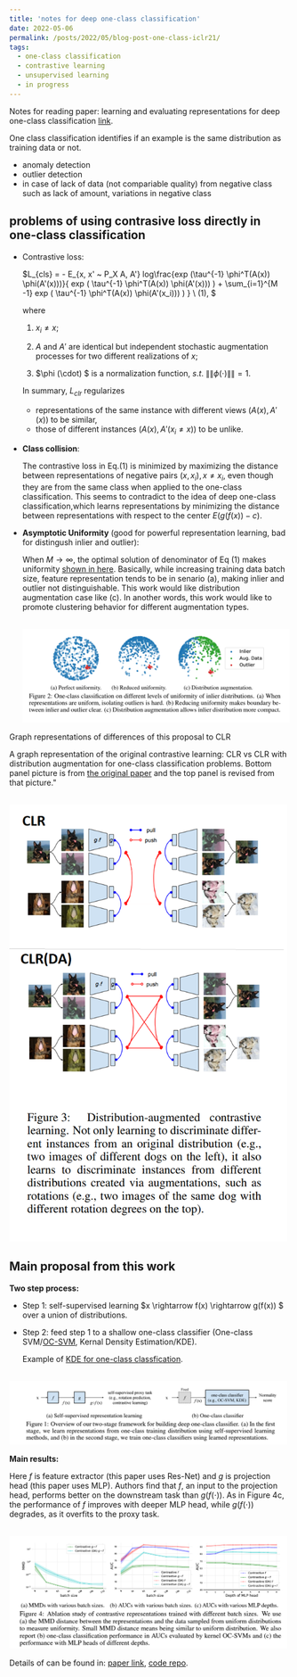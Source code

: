 ```yaml
---
title: 'notes for deep one-class classification'
date: 2022-05-06
permalink: /posts/2022/05/blog-post-one-class-iclr21/
tags:
  - one-class classification
  - contrastive learning
  - unsupervised learning
  - in progress
---
```


Notes for reading paper: learning and evaluating representations for deep one-class classification [link](https://arxiv.org/abs/2011.02578).

One class classification identifies if an example is the same distribution as training data or not.

* anomaly detection
* outlier detection
* in case of lack of data (not compariable quality) from negative class such as lack of amount, variations in negative class

problems of using contrasive loss directly in one-class classification
---

- Contrastive loss:

  $L_{cls} = - E_{x, x' ~ P_X A, A'} log\frac{exp (\tau^{-1} \phi^T(A(x)) \phi(A'(x)))}{ exp ( \tau^{-1} \phi^T(A(x)) \phi(A'(x))) ) + \sum_{i=1}^{M -1}  exp ( \tau^{-1} \phi^T(A(x)) \phi(A'(x_i))) ) }  \ (1), $
  
  where  
  1. $x_i \neq x$;

  2. $A$ and $A'$ are identical but independent stochastic augmentation processes for two different realizations of $x$;

  3. $\phi (\cdot) $ is a normalization function, $s.t.$ $\|\| \phi (\cdot) \|\| = 1.$

  In summary, $L_{clr}$ regularizes 
  - representations of the same instance with different views $(A(x),A'(x))$ to be similar,
  - those of different instances
  $(A(x),A'(x_i \neq x))$ to be unlike.


- **Class collision**:

  The contrastive loss in Eq.(1) is minimized by maximizing the distance between representations of negative pairs $(x,x_i),x \neq x_i$, even though they are from the same class when applied to the one-class classification. This seems to contradict to the idea of deep one-class classification,which learns representations by minimizing the distance between representations with respect to the center $E (g ( f(x) ) - c)$. 

- **Asymptotic Uniformity** (good for powerful representation learning, bad for distingush inlier and outlier): 

  When $M \rightarrow \infty$, the optimal solution of denominator of Eq (1) makes uniformity [shown in here](https://arxiv.org/abs/2005.10242). Basically, while increasing training data batch size, feature representation tends to be in senario (a), making inlier and outlier not distinguishable. This work would like distribution augmentation case like (c). In another words, this work would like to promote clustering behavior for different augmentation types.

  <br/><img src='/images/\blog_one_class/uniformity_illustration.png' width="600">

  
Graph representations of differences of this proposal to CLR

A graph representation of the original contrastive learning: CLR vs CLR with distribution augmentation for one-class classification problems. Bottom panel picture is from [the original paper](https://arxiv.org/abs/2011.02578) and the top panel is revised from that picture."
  
<!--
<br/><img src='/images/\blog_one_class/simple_CLR_one_class.png' width="500">

a gif version can be found here [tds](https://towardsdatascience.com/understanding-contrastive-learning-d5b19fd96607) 

  <br/><img src='/images/\blog_one_class/one_class_distribution_augmentation.png' width="600">
-->
  <br/><img src='/images/\blog_one_class/one_class_compare.png' width="500" >

  
Main proposal from this work
---

**Two step process:**
  - Step 1: self-supervised learning 
  $x \rightarrow f(x) \rightarrow g(f(x)) $ over a union of distributions.

  - Step 2: feed step 1 to a shallow one-class classifier (One-class SVM/[OC-SVM](http://papers.neurips.cc/paper/1723-support-vector-method-for-novelty-detection.pdf), Kernal Density Estimation/KDE).
  
    Example of [KDE for one-class classfication](https://towardsdatascience.com/kernel-density-estimation-for-anomaly-detection-in-python-part-1-452c5d4c32ec).


  <br/><img src='/images/\blog_one_class/figure1.png' width="500" >


  **Main results:**

  Here $f$ is feature extractor (this paper uses Res-Net) and $g$ is projection head (this paper uses MLP). Authors find that $f$, an input to the projection head, performs better on the downstream task than $g(f(\cdot))$. As in Figure 4c, the performance of $f$ improves with deeper MLP head, while $g(f(\cdot))$ degrades, as it overfits to the proxy task.

  <br/><img src='/images/\blog_one_class/figure4_main_results.png' width="500">

 Details of can be found in: [paper link](https://arxiv.org/abs/2011.02578),  [code repo](https://github.com/google-research/deep_representation_one_class).



